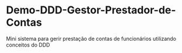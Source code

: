 # Demo-DDD-Gestor-Prestador-de-Contas
Mini sistema para gerir prestação de contas de funcionários utilizando conceitos do DDD
